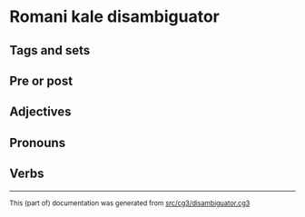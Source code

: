 

# Romani kale  disambiguator 

## Tags and sets 

## Pre or post

## Adjectives

## Pronouns

## Verbs

* * *
<small>This (part of) documentation was generated from [src/cg3/disambiguator.cg3](https://github.com/giellalt/lang-rmf/blob/main/src/cg3/disambiguator.cg3)</small>